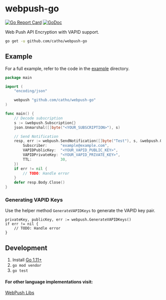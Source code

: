 # webpush-go

[![Go Report Card](https://goreportcard.com/badge/github.com/catho/webpush-go)](https://goreportcard.com/report/github.com/catho/webpush-go)
[![GoDoc](https://godoc.org/github.com/catho/webpush-go?status.svg)](https://godoc.org/github.com/catho/webpush-go)

Web Push API Encryption with VAPID support.

```bash
go get -u github.com/catho/webpush-go
```

## Example

For a full example, refer to the code in the [example](example/) directory.

```go
package main

import (
	"encoding/json"

	webpush "github.com/catho/webpush-go"
)

func main() {
	// Decode subscription
	s := &webpush.Subscription{}
	json.Unmarshal([]byte("<YOUR_SUBSCRIPTION>"), s)

	// Send Notification
	resp, err := webpush.SendNotification([]byte("Test"), s, &webpush.Options{
		Subscriber:      "example@example.com",
		VAPIDPublicKey:  "<YOUR_VAPID_PUBLIC_KEY>",
		VAPIDPrivateKey: "<YOUR_VAPID_PRIVATE_KEY>",
		TTL:             30,
	})
	if err != nil {
		// TODO: Handle error
	}
	defer resp.Body.Close()
}
```

### Generating VAPID Keys

Use the helper method `GenerateVAPIDKeys` to generate the VAPID key pair.

```golang
privateKey, publicKey, err := webpush.GenerateVAPIDKeys()
if err != nil {
	// TODO: Handle error
}
```

## Development

1. Install [Go 1.11+](https://golang.org/)
2. `go mod vendor`
3. `go test`

#### For other language implementations visit:

[WebPush Libs](https://github.com/web-push-libs)

